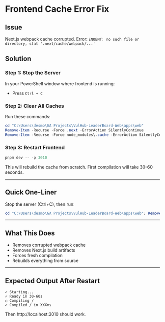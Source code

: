# Frontend Cache Error Fix

## Issue
Next.js webpack cache corrupted. Error: `ENOENT: no such file or directory, stat '.next/cache/webpack/...'`

## Solution

### Step 1: Stop the Server
In your PowerShell window where frontend is running:
- Press `Ctrl + C`

### Step 2: Clear All Caches
Run these commands:

```powershell
cd "C:\Users\desmo\GA Projects\VulHub-LeaderBoard-Web\apps\web"
Remove-Item -Recurse -Force .next -ErrorAction SilentlyContinue
Remove-Item -Recurse -Force node_modules\.cache -ErrorAction SilentlyContinue
```

### Step 3: Restart Frontend
```powershell
pnpm dev -- -p 3010
```

This will rebuild the cache from scratch. First compilation will take 30-60 seconds.

---

## Quick One-Liner

Stop the server (Ctrl+C), then run:
```powershell
cd "C:\Users\desmo\GA Projects\VulHub-LeaderBoard-Web\apps\web"; Remove-Item -Recurse -Force .next, node_modules\.cache -ErrorAction SilentlyContinue; pnpm dev -- -p 3010
```

---

## What This Does
- Removes corrupted webpack cache
- Removes Next.js build artifacts
- Forces fresh compilation
- Rebuilds everything from source

---

## Expected Output After Restart
```
✓ Starting...
✓ Ready in 30-60s
○ Compiling /
✓ Compiled / in XXXms
```

Then http://localhost:3010 should work.

